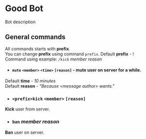 # Good Bot
Bot description


## General commands
All commands starts with **prefix**.  
You can change **prefix** using command `prefix`.
Default **prefix** - !  
Command using example: `/kick` *member* *reason*

- #### `mute` `<member>` `<time>` `[reason]` - **mute** user on server for a while.  
Default **time** - *10 minutes*  
Default **reason** - *"Because \<message author\> wants."*

- ### `<prefix>kick` `<member>` `[reason]`
**Kick** user from server.  

- ### `ban` *member* *reason*
**Ban** user on server.  